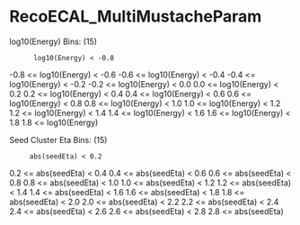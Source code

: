 # RecoECAL_MultiMustacheParam

log10(Energy) Bins: (15)

          log10(Energy) < -0.8
  -0.8 <= log10(Energy) < -0.6
  -0.6 <= log10(Energy) < -0.4
  -0.4 <= log10(Energy) < -0.2
  -0.2 <= log10(Energy) <  0.0
   0.0 <= log10(Energy) <  0.2
   0.2 <= log10(Energy) <  0.4
   0.4 <= log10(Energy) <  0.6
   0.6 <= log10(Energy) <  0.8
   0.8 <= log10(Energy) <  1.0
   1.0 <= log10(Energy) <  1.2
   1.2 <= log10(Energy) <  1.4
   1.4 <= log10(Energy) <  1.6
   1.6 <= log10(Energy) <  1.8
   1.8 <= log10(Energy)
   
Seed Cluster Eta Bins: (15)

         abs(seedEta) < 0.2
  0.2 <= abs(seedEta) < 0.4
  0.4 <= abs(seedEta) < 0.6
  0.6 <= abs(seedEta) < 0.8
  0.8 <= abs(seedEta) < 1.0
  1.0 <= abs(seedEta) < 1.2
  1.2 <= abs(seedEta) < 1.4
  1.4 <= abs(seedEta) < 1.6
  1.6 <= abs(seedEta) < 1.8
  1.8 <= abs(seedEta) < 2.0
  2.0 <= abs(seedEta) < 2.2
  2.2 <= abs(seedEta) < 2.4
  2.4 <= abs(seedEta) < 2.6
  2.6 <= abs(seedEta) < 2.8
  2.8 <= abs(seedEta)


  
